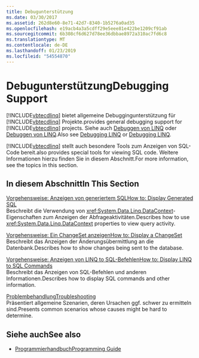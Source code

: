 ```yaml
---
title: Debugunterstützung
ms.date: 03/30/2017
ms.assetid: 262d8e60-8e71-42d7-8340-1b5276a0ad35
ms.openlocfilehash: e19acb4a3a5cdff29e5eee81e422be1209cf91ab
ms.sourcegitcommit: 6b308cf6d627d78ee36dbbae8972a310ac7fd6c8
ms.translationtype: MT
ms.contentlocale: de-DE
ms.lasthandoff: 01/23/2019
ms.locfileid: "54554870"
---
```

# <a name="debugging-support"></a><span data-ttu-id="6485c-102">Debugunterstützung</span><span class="sxs-lookup"><span data-stu-id="6485c-102">Debugging Support</span></span>
[!INCLUDE[vbtecdlinq](../../../../../../includes/vbtecdlinq-md.md)] <span data-ttu-id="6485c-103">bietet allgemeine Debuggingunterstützung für [!INCLUDE[vbtecdlinq](../../../../../../includes/vbtecdlinq-md.md)] Projekte.</span><span class="sxs-lookup"><span data-stu-id="6485c-103">provides general debugging support for [!INCLUDE[vbtecdlinq](../../../../../../includes/vbtecdlinq-md.md)] projects.</span></span>  <span data-ttu-id="6485c-104">Siehe auch [Debuggen von LINQ](/visualstudio/debugger/debugging-linq) oder [Debuggen von LINQ](/visualstudio/debugger/debugging-linq).</span><span class="sxs-lookup"><span data-stu-id="6485c-104">Also see [Debugging LINQ](/visualstudio/debugger/debugging-linq) or [Debugging LINQ](/visualstudio/debugger/debugging-linq).</span></span>  
  
 [!INCLUDE[vbtecdlinq](../../../../../../includes/vbtecdlinq-md.md)] <span data-ttu-id="6485c-105">stellt auch besondere Tools zum Anzeigen von SQL-Code bereit.</span><span class="sxs-lookup"><span data-stu-id="6485c-105">also provides special tools for viewing SQL code.</span></span> <span data-ttu-id="6485c-106">Weitere Informationen hierzu finden Sie in diesem Abschnitt.</span><span class="sxs-lookup"><span data-stu-id="6485c-106">For more information, see the topics in this section.</span></span>  
  
## <a name="in-this-section"></a><span data-ttu-id="6485c-107">In diesem Abschnitt</span><span class="sxs-lookup"><span data-stu-id="6485c-107">In This Section</span></span>  
 [<span data-ttu-id="6485c-108">Vorgehensweise: Anzeigen von generiertem SQL</span><span class="sxs-lookup"><span data-stu-id="6485c-108">How to: Display Generated SQL</span></span>](../../../../../../docs/framework/data/adonet/sql/linq/how-to-display-generated-sql.md)  
 <span data-ttu-id="6485c-109">Beschreibt die Verwendung von <xref:System.Data.Linq.DataContext>-Eigenschaften zum Anzeigen der Abfrageaktivitäten.</span><span class="sxs-lookup"><span data-stu-id="6485c-109">Describes how to use <xref:System.Data.Linq.DataContext> properties to view query activity.</span></span>  
  
 [<span data-ttu-id="6485c-110">Vorgehensweise: Ein ChangeSet anzeigen</span><span class="sxs-lookup"><span data-stu-id="6485c-110">How to: Display a ChangeSet</span></span>](../../../../../../docs/framework/data/adonet/sql/linq/how-to-display-a-changeset.md)  
 <span data-ttu-id="6485c-111">Beschreibt das Anzeigen der Änderungsübermittlung an die Datenbank.</span><span class="sxs-lookup"><span data-stu-id="6485c-111">Describes how to show changes being sent to the database.</span></span>  
  
 [<span data-ttu-id="6485c-112">Vorgehensweise: Anzeigen von LINQ to SQL-Befehlen</span><span class="sxs-lookup"><span data-stu-id="6485c-112">How to: Display LINQ to SQL Commands</span></span>](../../../../../../docs/framework/data/adonet/sql/linq/how-to-display-linq-to-sql-commands.md)  
 <span data-ttu-id="6485c-113">Beschreibt das Anzeigen von SQL-Befehlen und anderen Informationen.</span><span class="sxs-lookup"><span data-stu-id="6485c-113">Describes how to display SQL commands and other information.</span></span>  
  
 [<span data-ttu-id="6485c-114">Problembehandlung</span><span class="sxs-lookup"><span data-stu-id="6485c-114">Troubleshooting</span></span>](../../../../../../docs/framework/data/adonet/sql/linq/troubleshooting.md)  
 <span data-ttu-id="6485c-115">Präsentiert allgemeine Szenarien, deren Ursachen ggf. schwer zu ermitteln sind.</span><span class="sxs-lookup"><span data-stu-id="6485c-115">Presents common scenarios whose causes might be hard to determine.</span></span>  
  
## <a name="see-also"></a><span data-ttu-id="6485c-116">Siehe auch</span><span class="sxs-lookup"><span data-stu-id="6485c-116">See also</span></span>
- [<span data-ttu-id="6485c-117">Programmierhandbuch</span><span class="sxs-lookup"><span data-stu-id="6485c-117">Programming Guide</span></span>](../../../../../../docs/framework/data/adonet/sql/linq/programming-guide.md)
